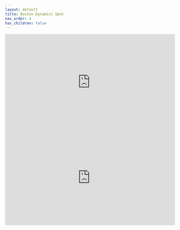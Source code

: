```yaml
---
layout: default
title: Boston Dynamics Spot
nav_order: 4
has_children: false
---
```


<iframe width="560" height="315" src="https://www.youtube.com/embed/wlkCQXHEgjA" title="YouTube video player" frameborder="0" allow="accelerometer; autoplay; clipboard-write; encrypted-media; gyroscope; picture-in-picture" allowfullscreen></iframe>

<iframe width="560" height="315" src="https://www.youtube.com/embed/F843AqfNsaA" title="YouTube video player" frameborder="0" allow="accelerometer; autoplay; clipboard-write; encrypted-media; gyroscope; picture-in-picture" allowfullscreen></iframe>
